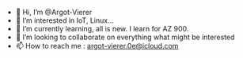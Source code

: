 - 👋 Hi, I’m @Argot-Vierer
- 👀 I’m interested in IoT, Linux...
- 🌱 I’m currently learning, all is new. I learn for  AZ 900. 
- 💞️ I’m looking to collaborate on everything what might be interested
- 📫 How to reach me : argot-vierer.0e@icloud.com

<!---
Argot-Vierer/Argot-Vierer is a ✨ special ✨ repository because its `README.md` (this file) appears on your GitHub profile.
You can click the Preview link to take a look at your changes.
--->
